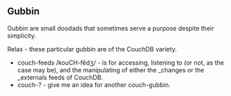 ## Gubbin
Gubbin are small doodads that sometimes serve a purpose despite their simplicity.

Relax - these particular gubbin are of the CouchDB variety.
-  couch-feeds /kouCH-fēdʒ/ - is for accessing, listening to (or not, as the case may be), and the manipulating of either the _changes or the _externals feeds of CouchDB.
-  couch-? - give me an idea for another couch-gubbin.
